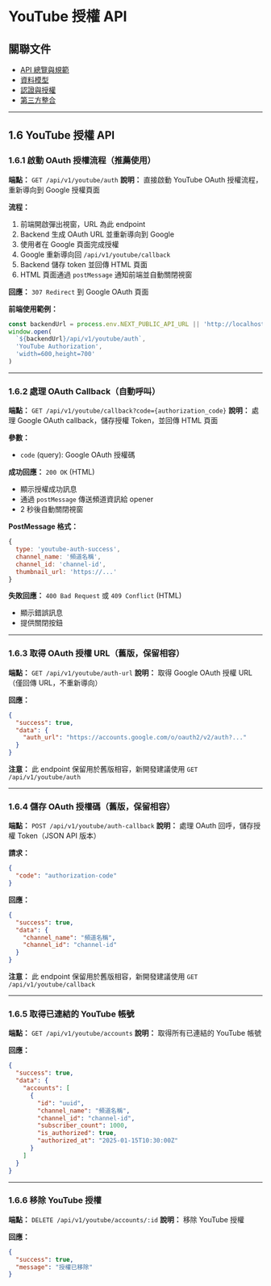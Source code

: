 # YouTube 授權 API

## 關聯文件
- [API 總覽與規範](./overview.md)
- [資料模型](./database.md)
- [認證與授權](./auth.md)
- [第三方整合](./integrations.md)

---

## 1.6 YouTube 授權 API

### 1.6.1 啟動 OAuth 授權流程（推薦使用）

**端點：** `GET /api/v1/youtube/auth`
**說明：** 直接啟動 YouTube OAuth 授權流程，重新導向到 Google 授權頁面

**流程：**
1. 前端開啟彈出視窗，URL 為此 endpoint
2. Backend 生成 OAuth URL 並重新導向到 Google
3. 使用者在 Google 頁面完成授權
4. Google 重新導向回 `/api/v1/youtube/callback`
5. Backend 儲存 token 並回傳 HTML 頁面
6. HTML 頁面通過 `postMessage` 通知前端並自動關閉視窗

**回應：** `307 Redirect` 到 Google OAuth 頁面

**前端使用範例：**
```typescript
const backendUrl = process.env.NEXT_PUBLIC_API_URL || 'http://localhost:8000'
window.open(
  `${backendUrl}/api/v1/youtube/auth`,
  'YouTube Authorization',
  'width=600,height=700'
)
```

---

### 1.6.2 處理 OAuth Callback（自動呼叫）

**端點：** `GET /api/v1/youtube/callback?code={authorization_code}`
**說明：** 處理 Google OAuth callback，儲存授權 Token，並回傳 HTML 頁面

**參數：**
- `code` (query): Google OAuth 授權碼

**成功回應：** `200 OK` (HTML)
- 顯示授權成功訊息
- 通過 `postMessage` 傳送頻道資訊給 opener
- 2 秒後自動關閉視窗

**PostMessage 格式：**
```javascript
{
  type: 'youtube-auth-success',
  channel_name: '頻道名稱',
  channel_id: 'channel-id',
  thumbnail_url: 'https://...'
}
```

**失敗回應：** `400 Bad Request` 或 `409 Conflict` (HTML)
- 顯示錯誤訊息
- 提供關閉按鈕

---

### 1.6.3 取得 OAuth 授權 URL（舊版，保留相容）

**端點：** `GET /api/v1/youtube/auth-url`
**說明：** 取得 Google OAuth 授權 URL（僅回傳 URL，不重新導向）

**回應：**
```json
{
  "success": true,
  "data": {
    "auth_url": "https://accounts.google.com/o/oauth2/v2/auth?..."
  }
}
```

**注意：** 此 endpoint 保留用於舊版相容，新開發建議使用 `GET /api/v1/youtube/auth`

---

### 1.6.4 儲存 OAuth 授權碼（舊版，保留相容）

**端點：** `POST /api/v1/youtube/auth-callback`
**說明：** 處理 OAuth 回呼，儲存授權 Token（JSON API 版本）

**請求：**
```json
{
  "code": "authorization-code"
}
```

**回應：**
```json
{
  "success": true,
  "data": {
    "channel_name": "頻道名稱",
    "channel_id": "channel-id"
  }
}
```

**注意：** 此 endpoint 保留用於舊版相容，新開發建議使用 `GET /api/v1/youtube/callback`

---

### 1.6.5 取得已連結的 YouTube 帳號

**端點：** `GET /api/v1/youtube/accounts`
**說明：** 取得所有已連結的 YouTube 帳號

**回應：**
```json
{
  "success": true,
  "data": {
    "accounts": [
      {
        "id": "uuid",
        "channel_name": "頻道名稱",
        "channel_id": "channel-id",
        "subscriber_count": 1000,
        "is_authorized": true,
        "authorized_at": "2025-01-15T10:30:00Z"
      }
    ]
  }
}
```

---

### 1.6.6 移除 YouTube 授權

**端點：** `DELETE /api/v1/youtube/accounts/:id`
**說明：** 移除 YouTube 授權

**回應：**
```json
{
  "success": true,
  "message": "授權已移除"
}
```
